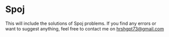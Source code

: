 # Spoj
This will include the solutions of Spoj problems.
If you find any errors or want to suggest anything, feel free 
to contact me on hrshgpt73@gmail.com
